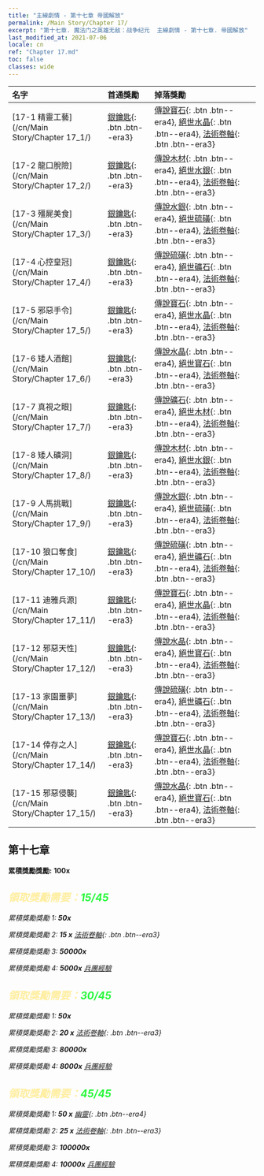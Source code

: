 ```yaml
---
title: "主線劇情 - 第十七章 帝國解放"
permalink: /Main Story/Chapter 17/
excerpt: "第十七章. 魔法门之英雄无敌：战争纪元  主線劇情 - 第十七章. 帝國解放"
last_modified_at: 2021-07-06
locale: cn
ref: "Chapter 17.md"
toc: false
classes: wide
---
```


  | 名字 |  首通獎勵 | 掉落獎勵 |
  |:------------|:------------|:------------| 
  | [17-1 精靈工藝](/cn/Main Story/Chapter 17_1/) | [銀鑰匙](/cn/Items/con_693/){: .btn .btn--era3} | [傳說寶石](/cn/Items/mat_58/){: .btn .btn--era4}, [絕世水晶](/cn/Items/mat_52/){: .btn .btn--era4}, [法術卷軸](/cn/Items/con_694/){: .btn .btn--era3} |
  | [17-2 龍口脫險](/cn/Main Story/Chapter 17_2/) | [銀鑰匙](/cn/Items/con_693/){: .btn .btn--era3} | [傳說木材](/cn/Items/mat_55/){: .btn .btn--era4}, [絕世水銀](/cn/Items/mat_49/){: .btn .btn--era4}, [法術卷軸](/cn/Items/con_694/){: .btn .btn--era3} |
  | [17-3 殭屍美食](/cn/Main Story/Chapter 17_3/) | [銀鑰匙](/cn/Items/con_693/){: .btn .btn--era3} | [傳說水銀](/cn/Items/mat_56/){: .btn .btn--era4}, [絕世硫磺](/cn/Items/mat_50/){: .btn .btn--era4}, [法術卷軸](/cn/Items/con_694/){: .btn .btn--era3} |
  | [17-4 心控皇冠](/cn/Main Story/Chapter 17_4/) | [銀鑰匙](/cn/Items/con_693/){: .btn .btn--era3} | [傳說硫磺](/cn/Items/mat_57/){: .btn .btn--era4}, [絕世礦石](/cn/Items/mat_47/){: .btn .btn--era4}, [法術卷軸](/cn/Items/con_694/){: .btn .btn--era3} |
  | [17-5 邪惡手令](/cn/Main Story/Chapter 17_5/) | [銀鑰匙](/cn/Items/con_693/){: .btn .btn--era3} | [傳說寶石](/cn/Items/mat_58/){: .btn .btn--era4}, [絕世水晶](/cn/Items/mat_52/){: .btn .btn--era4}, [法術卷軸](/cn/Items/con_694/){: .btn .btn--era3} |
  | [17-6 矮人酒館](/cn/Main Story/Chapter 17_6/) | [銀鑰匙](/cn/Items/con_693/){: .btn .btn--era3} | [傳說水晶](/cn/Items/mat_59/){: .btn .btn--era4}, [絕世寶石](/cn/Items/mat_51/){: .btn .btn--era4}, [法術卷軸](/cn/Items/con_694/){: .btn .btn--era3} |
  | [17-7 真視之眼](/cn/Main Story/Chapter 17_7/) | [銀鑰匙](/cn/Items/con_693/){: .btn .btn--era3} | [傳說礦石](/cn/Items/mat_54/){: .btn .btn--era4}, [絕世木材](/cn/Items/mat_48/){: .btn .btn--era4}, [法術卷軸](/cn/Items/con_694/){: .btn .btn--era3} |
  | [17-8 矮人礦洞](/cn/Main Story/Chapter 17_8/) | [銀鑰匙](/cn/Items/con_693/){: .btn .btn--era3} | [傳說木材](/cn/Items/mat_55/){: .btn .btn--era4}, [絕世水銀](/cn/Items/mat_49/){: .btn .btn--era4}, [法術卷軸](/cn/Items/con_694/){: .btn .btn--era3} |
  | [17-9 人馬挑戰](/cn/Main Story/Chapter 17_9/) | [銀鑰匙](/cn/Items/con_693/){: .btn .btn--era3} | [傳說水銀](/cn/Items/mat_56/){: .btn .btn--era4}, [絕世硫磺](/cn/Items/mat_50/){: .btn .btn--era4}, [法術卷軸](/cn/Items/con_694/){: .btn .btn--era3} |
  | [17-10 狼口奪食](/cn/Main Story/Chapter 17_10/) | [銀鑰匙](/cn/Items/con_693/){: .btn .btn--era3} | [傳說硫磺](/cn/Items/mat_57/){: .btn .btn--era4}, [絕世礦石](/cn/Items/mat_47/){: .btn .btn--era4}, [法術卷軸](/cn/Items/con_694/){: .btn .btn--era3} |
  | [17-11 迪雅兵源](/cn/Main Story/Chapter 17_11/) | [銀鑰匙](/cn/Items/con_693/){: .btn .btn--era3} | [傳說寶石](/cn/Items/mat_58/){: .btn .btn--era4}, [絕世水晶](/cn/Items/mat_52/){: .btn .btn--era4}, [法術卷軸](/cn/Items/con_694/){: .btn .btn--era3} |
  | [17-12 邪惡天性](/cn/Main Story/Chapter 17_12/) | [銀鑰匙](/cn/Items/con_693/){: .btn .btn--era3} | [傳說水晶](/cn/Items/mat_59/){: .btn .btn--era4}, [絕世寶石](/cn/Items/mat_51/){: .btn .btn--era4}, [法術卷軸](/cn/Items/con_694/){: .btn .btn--era3} |
  | [17-13 家園噩夢](/cn/Main Story/Chapter 17_13/) | [銀鑰匙](/cn/Items/con_693/){: .btn .btn--era3} | [傳說硫磺](/cn/Items/mat_57/){: .btn .btn--era4}, [絕世礦石](/cn/Items/mat_47/){: .btn .btn--era4}, [法術卷軸](/cn/Items/con_694/){: .btn .btn--era3} |
  | [17-14 倖存之人](/cn/Main Story/Chapter 17_14/) | [銀鑰匙](/cn/Items/con_693/){: .btn .btn--era3} | [傳說寶石](/cn/Items/mat_58/){: .btn .btn--era4}, [絕世水晶](/cn/Items/mat_52/){: .btn .btn--era4}, [法術卷軸](/cn/Items/con_694/){: .btn .btn--era3} |
  | [17-15 邪惡侵襲](/cn/Main Story/Chapter 17_15/) | [銀鑰匙](/cn/Items/con_693/){: .btn .btn--era3} | [傳說水晶](/cn/Items/mat_59/){: .btn .btn--era4}, [絕世寶石](/cn/Items/mat_51/){: .btn .btn--era4}, [法術卷軸](/cn/Items/con_694/){: .btn .btn--era3} |


##  第十七章

 **累積獎勵獎勵:**  **100x** <i class="fas fa-gem"/>



## <span style="color: #ffeea0">   領取獎勵需要：</span><span style="color: #27f73a">15/45</span>

 累積獎勵獎勵 1:  **50x** <i class="fas fa-gem"/>

 累積獎勵獎勵 2: **15 x** [法術卷軸](/cn/Items/con_694/){: .btn .btn--era3}

 累積獎勵獎勵 3:  **50000x** <i class="fas fa-coins"/>

 累積獎勵獎勵 4:  **5000x** [兵團經驗](/cn/Items/con_902/)



## <span style="color: #ffeea0">   領取獎勵需要：</span><span style="color: #27f73a">30/45</span>

 累積獎勵獎勵 1:  **50x** <i class="fas fa-gem"/>

 累積獎勵獎勵 2: **20 x** [法術卷軸](/cn/Items/con_694/){: .btn .btn--era3}

 累積獎勵獎勵 3:  **80000x** <i class="fas fa-coins"/>

 累積獎勵獎勵 4:  **8000x** [兵團經驗](/cn/Items/con_902/)



## <span style="color: #ffeea0">   領取獎勵需要：</span><span style="color: #27f73a">45/45</span>

 累積獎勵獎勵 1: **50 x** [幽靈](/cn/Items/unt_210/){: .btn .btn--era4}

 累積獎勵獎勵 2: **25 x** [法術卷軸](/cn/Items/con_694/){: .btn .btn--era3}

 累積獎勵獎勵 3:  **100000x** <i class="fas fa-coins"/>

 累積獎勵獎勵 4:  **10000x** [兵團經驗](/cn/Items/con_902/)

